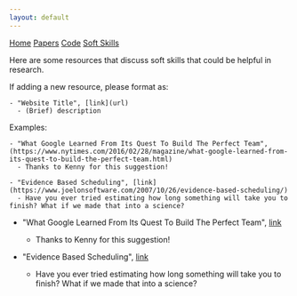 ```yaml
---
layout: default
---
```


<script src='https://cdnjs.cloudflare.com/ajax/libs/mathjax/2.7.5/latest.js?config=TeX-MML-AM_CHTML' async></script>

<div class="topnav">
  <a href="../group_resources/">Home</a>
  <a href="papers">Papers</a>
  <a href="code">Code</a>
  <a class="active" href="#">Soft Skills</a>
</div>

Here are some resources that discuss soft skills that could be helpful in research. 

If adding a new resource, please format as: 

```
- "Website Title", [link](url)
  - (Brief) description
```

Examples:  

```
- "What Google Learned From Its Quest To Build The Perfect Team", (https://www.nytimes.com/2016/02/28/magazine/what-google-learned-from-its-quest-to-build-the-perfect-team.html) 
  - Thanks to Kenny for this suggestion!   
  
- "Evidence Based Scheduling", [link](https://www.joelonsoftware.com/2007/10/26/evidence-based-scheduling/)  
  - Have you ever tried estimating how long something will take you to finish? What if we made that into a science?  
```

- "What Google Learned From Its Quest To Build The Perfect Team", [link](https://www.nytimes.com/2016/02/28/magazine/what-google-learned-from-its-quest-to-build-the-perfect-team.html) 
  - Thanks to Kenny for this suggestion!   

- "Evidence Based Scheduling", [link](https://www.joelonsoftware.com/2007/10/26/evidence-based-scheduling/)  
  - Have you ever tried estimating how long something will take you to finish? What if we made that into a science?  

